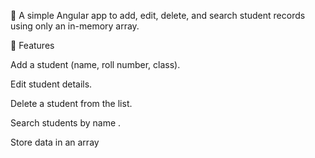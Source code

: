 🎯 A simple Angular app to add, edit, delete, and search student records using only an in-memory array. 

📌 Features

Add a student (name, roll number, class).

Edit student details.

Delete a student from the list.

Search students by name .

Store data in an array 
